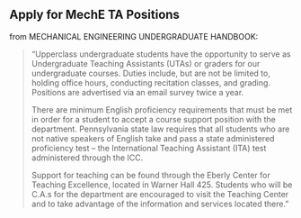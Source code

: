 ## Apply for MechE TA Positions

from MECHANICAL ENGINEERING UNDERGRADUATE HANDBOOK:

>“Upperclass undergraduate students have the opportunity to serve as Undergraduate Teaching Assistants (UTAs) or graders for our undergraduate courses. Duties include, but are not be limited to, holding office hours, conducting recitation classes, and grading. Positions are advertised via an email survey twice a year.
>
>There are minimum English proficiency requirements that must be met in order for a student to accept a course support position with the department. Pennsylvania state law requires that all students who are not native speakers of English take and pass a state administered proficiency test – the International Teaching Assistant (ITA) test administered through the ICC.
> 
>Support for teaching can be found through the Eberly Center for Teaching Excellence, located in Warner Hall 425. Students who will be C.A.s for the department are encouraged to visit the Teaching Center and to take advantage of the information and services located there.”

